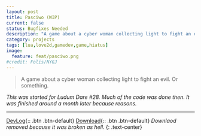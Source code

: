 ```yaml
---
layout: post
title: Pasciwo (WIP)
current: false
status: Bugfixes Needed
description: "A game about a cyber woman collecting light to fight an evil. Or something."
category: projects
tags: [lua,love2d,gamedev,game,hiatus]
image:
  feature: feat/pasciwo.png
#credit: Folis/NYGJ
---
```


>A game about a cyber woman collecting light to fight an evil. Or something.

*This was started for Ludum Dare #28. Much of the code was done then. It was finished around a month later because reasons.*

---

[DevLog](http://blog.lemtzas.com/devlog/ld28/){:: .btn .btn-default}
[Download](#){:: .btn .btn-default} *Downlaod removed because it was broken as hell.*
{: .text-center}